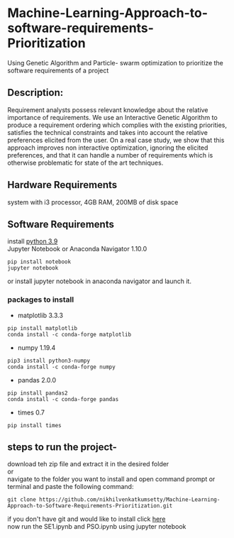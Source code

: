 # Machine-Learning-Approach-to-software-requirements-Prioritization
Using Genetic Algorithm and Particle- swarm optimization to prioritize the software requirements of a project
## Description:
Requirement analysts possess relevant knowledge about the relative importance of requirements. We use an Interactive Genetic Algorithm to produce a requirement ordering which
complies with the existing priorities, satisfies the technical constraints and takes into account the relative preferences elicited from the user. On a real case study, we show that this approach improves non interactive optimization, ignoring the elicited preferences, and that it can handle a number of requirements which is otherwise problematic for state of the art techniques.
## Hardware Requirements
system with i3 processor, 4GB RAM, 200MB of disk space
## Software Requirements
install [python 3.9](https://www.python.org/downloads/)</br>
Jupyter Notebook or Anaconda Navigator 1.10.0
```
pip install notebook
jupyter notebook
```
or install jupyter notebook in anaconda navigator and launch it.
### packages to install
- matplotlib 3.3.3
```
pip install matplotlib
conda install -c conda-forge matplotlib
```
- numpy 1.19.4
```
pip3 install python3-numpy
conda install -c conda-forge numpy
```
- pandas 2.0.0
```
pip install pandas2
conda install -c conda-forge pandas
```
- times 0.7
```
pip install times
```
## steps to run the project-
download teh zip file and extract it in the desired folder</br>
or</br>
navigate to the folder you want to install and open command prompt or terminal and paste the following command:</br>
```
git clone https://github.com/nikhilvenkatkumsetty/Machine-Learning-Approach-to-Software-Requirements-Prioritization.git
```
if you don't have git and would like to install click [here](https://git-scm.com/downloads)</br>
now run the SE1.ipynb and PSO.ipynb using jupyter notebook
